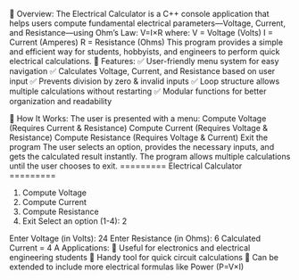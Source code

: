 🔹 Overview:
The Electrical Calculator is a C++ console application that helps users compute fundamental electrical parameters—Voltage, Current, and Resistance—using Ohm’s Law: V=I×R
where:
V = Voltage (Volts)
I = Current (Amperes)
R = Resistance (Ohms)
This program provides a simple and efficient way for students, hobbyists, and engineers to perform quick electrical calculations.
🔹 Features:
✅ User-friendly menu system for easy navigation
✅ Calculates Voltage, Current, and Resistance based on user input
✅ Prevents division by zero & invalid inputs
✅ Loop structure allows multiple calculations without restarting
✅ Modular functions for better organization and readability

🔹 How It Works:
The user is presented with a menu:
Compute Voltage (Requires Current & Resistance)
Compute Current (Requires Voltage & Resistance)
Compute Resistance (Requires Voltage & Current)
Exit the program
The user selects an option, provides the necessary inputs, and gets the calculated result instantly.
The program allows multiple calculations until the user chooses to exit.
========= Electrical Calculator =========
1. Compute Voltage
2. Compute Current
3. Compute Resistance
4. Exit
Select an option (1-4): 2

Enter Voltage (in Volts): 24
Enter Resistance (in Ohms): 6
Calculated Current = 4 A
 Applications:
🔹 Useful for electronics and electrical engineering students
🔹 Handy tool for quick circuit calculations
🔹 Can be extended to include more electrical formulas like Power (P=V×I)

